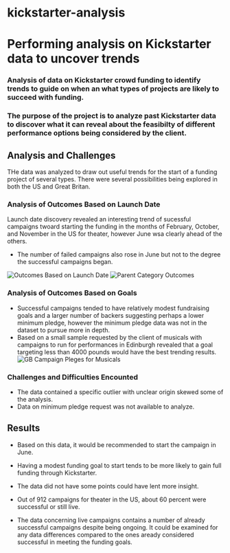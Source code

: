 # kickstarter-analysis

# Performing analysis on Kickstarter data to uncover trends

### Analysis of data on Kickstarter crowd funding to identify trends to guide on when an what types of projects are likely to succeed with funding.

### The purpose of the project is to analyze past Kickstarter data to discover what it can reveal about the feasibilty of different performance options being considered by the client.

## Analysis and Challenges
THe data was analyzed to draw out useful trends for the start of a funding project of several types. There were several possibilities being explored in both the US and Great Britan.

### Analysis of Outcomes Based on Launch Date
Launch date discovery revealed an interesting trend of sucessful campaigns twoard starting the funding in the months of February, October, and November in the US for theater, however June wsa clearly ahead of the others.
* The number of failed campaigns also rose in June but not to the degree the successful campaigns began.

![Outcomes Based on Launch Date](https://user-images.githubusercontent.com/83895120/122992815-2c69ec00-d36c-11eb-93cf-a482059afc45.png)
![Parent Category Outcomes](https://user-images.githubusercontent.com/83895120/122992904-47d4f700-d36c-11eb-8b0a-036c0db9b162.png)

### Analysis of Outcomes Based on Goals
* Successful campaigns tended to have relatively modest fundraising goals and a larger number of backers suggesting perhaps a lower minimum pledge, however the minimum pledge data was not in the dataset to pursue more in depth. 
* Based on a small sample requested by the client of musicals with campaigns to run for performances in Edinburgh revealed that a goal targeting less than 4000 pounds would have the best trending results.
![GB Campaign Pleges for Musicals](https://user-images.githubusercontent.com/83895120/122992979-5cb18a80-d36c-11eb-98db-d47bb2e565ea.png)

### Challenges and Difficulties Encounted
* The data contained a specific outlier with unclear origin skewed some of the analysis.
* Data on minimum pledge request was not available to analyze.

## Results

- Based on this data, it would be recommended to start the campaign in June.

- Having a modest funding goal to start tends to be more likely to gain full funding through Kickstarter.

- The data did not have some points could have lent more insight.

- Out of 912 campaigns for theater in the US, about 60 percent were successful or still live.  

- The data concerning live campaigns contains a number of already successful campaigns despite being ongoing.  It could be examined for any data differences compared to the ones aready considered successful in meeting the funding goals.
